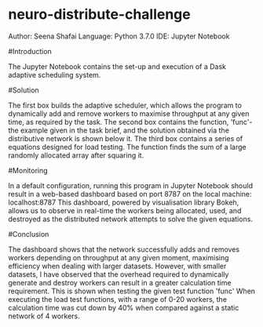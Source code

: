 # neuro-distribute-challenge

Author: Seena Shafai
Language: Python 3.7.0
IDE: Jupyter Notebook

#Introduction

The Jupyter Notebook contains the set-up and execution of a Dask adaptive scheduling system.

#Solution

The first box builds the adaptive scheduler, which allows the program to dynamically add and remove workers to maximise throughput at any given time, as required by the task.
The second box contains the function, 'func'- the example given in the task brief, and the solution obtained via the distributive network is shown below it.
The third box contains a series of equations designed for load testing. The function finds the sum of a large randomly allocated array after squaring it.

#Monitoring

In a default configuration, running this program in Jupyter Notebook should result in a web-based dashboard based on port 8787 on the local machine: localhost:8787
This dashboard, powered by visualisation library Bokeh, allows us to observe in real-time the workers being allocated, used, and destroyed as the distributed network attempts to solve the given equations.

#Conclusion

The dashboard shows that the network successfully adds and removes workers depending on throughput at any given moment, maximising efficiency when dealing with larger datasets.
However, with smaller datasets, I have observed that the overhead required to dynamically generate and destroy workers can result in a greater calculation time requirement. This is shown when testing the given test function 'func'
When executing the load test functions, with a range of 0-20 workers, the calculation time was cut down by 40% when compared against a static network of 4 workers.

